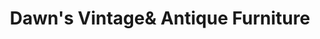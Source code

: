 ---
title: "Dawn's Vintage& Antique Furniture"
url: /govans/dawns-vintageand-antique-furniture/
shop: furniture
---